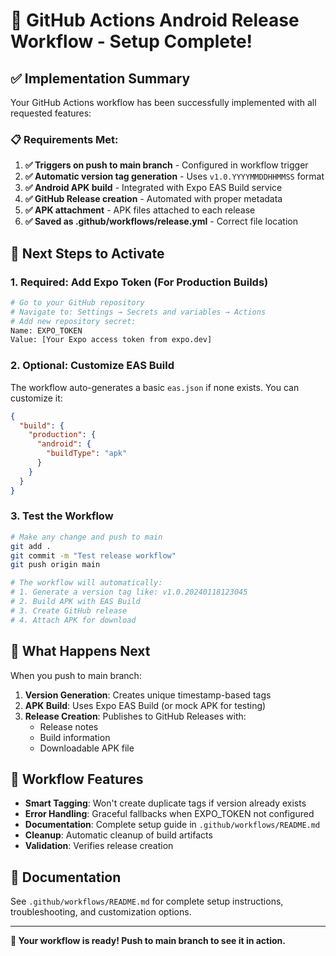 # 🎉 GitHub Actions Android Release Workflow - Setup Complete!

## ✅ Implementation Summary

Your GitHub Actions workflow has been successfully implemented with all requested features:

### 📋 Requirements Met:
1. **✅ Triggers on push to main branch** - Configured in workflow trigger
2. **✅ Automatic version tag generation** - Uses `v1.0.YYYYMMDDHHMMSS` format  
3. **✅ Android APK build** - Integrated with Expo EAS Build service
4. **✅ GitHub Release creation** - Automated with proper metadata
5. **✅ APK attachment** - APK files attached to each release
6. **✅ Saved as .github/workflows/release.yml** - Correct file location

## 🚀 Next Steps to Activate

### 1. Required: Add Expo Token (For Production Builds)
```bash
# Go to your GitHub repository
# Navigate to: Settings → Secrets and variables → Actions  
# Add new repository secret:
Name: EXPO_TOKEN
Value: [Your Expo access token from expo.dev]
```

### 2. Optional: Customize EAS Build
The workflow auto-generates a basic `eas.json` if none exists. You can customize it:
```json
{
  "build": {
    "production": {
      "android": {
        "buildType": "apk"
      }
    }
  }
}
```

### 3. Test the Workflow
```bash
# Make any change and push to main
git add .
git commit -m "Test release workflow"
git push origin main

# The workflow will automatically:
# 1. Generate a version tag like: v1.0.20240118123045
# 2. Build APK with EAS Build
# 3. Create GitHub release
# 4. Attach APK for download
```

## 📱 What Happens Next

When you push to main branch:

1. **Version Generation**: Creates unique timestamp-based tags
2. **APK Build**: Uses Expo EAS Build (or mock APK for testing)
3. **Release Creation**: Publishes to GitHub Releases with:
   - Release notes
   - Build information  
   - Downloadable APK file

## 🔧 Workflow Features

- **Smart Tagging**: Won't create duplicate tags if version already exists
- **Error Handling**: Graceful fallbacks when EXPO_TOKEN not configured
- **Documentation**: Complete setup guide in `.github/workflows/README.md`
- **Cleanup**: Automatic cleanup of build artifacts
- **Validation**: Verifies release creation

## 📖 Documentation

See `.github/workflows/README.md` for complete setup instructions, troubleshooting, and customization options.

---

**🎯 Your workflow is ready! Push to main branch to see it in action.**